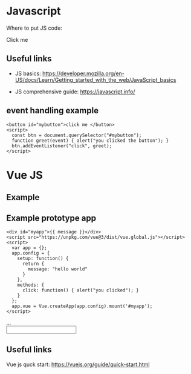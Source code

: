 # Javascript

Where to put JS code:

<div onclick="alert('hello world');">Click me</div>
<script>alert("hello world");</script>
<script src="myfile.js"></script>

## Useful links

- JS basics: https://developer.mozilla.org/en-US/docs/Learn/Getting_started_with_the_web/JavaScript_basics

- JS comprehensive guide: https://javascript.info/

## event handling example

```
<button id="mybutton">click me </button>
<script>
  const btn = document.querySelector("#mybutton");
  function greet(event) { alert("you clicked the button"); }
  btn.addEventListener("click", greet);
</script>
```

# Vue JS

## Example

## Example prototype app

```
<div id="myapp">{{ message }}</div>
<script src="https://unpkg.com/vue@3/dist/vue.global.js"></script>
<script>
  var app = {};
  app.config = {
    setup: function() {
      return {
        message: "hello world"        
      }
    },
    methods: {
      click: function() { alert("you clicked"); }
    }
  };
  app.vue = Vue.createApp(app.config).mount('#myapp');
</script>
```

<div v-text="expr"
     v-for="elem in array"
     v-if="expr"
     v-on:click="method()"
     v-on:keyup="method()"
     v-bind:class="{'selected':expr}"
     v-bind:style="{'color':expr}">...</div>     
<input v-model="variable"/>

## Useful links

Vue js quck start: https://vuejs.org/guide/quick-start.html
